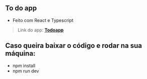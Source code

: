 ## To do app

- Feito com React e Typescript

> Link do app: **[Todoapp](https://dtasklist.netlify.app/)** <br>

## Caso queira baixar o código e rodar na sua máquina:
- npm install
- npm run dev
